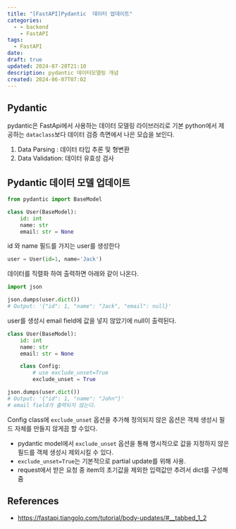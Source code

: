 ```yaml
---
title: "[FastAPI]Pydantic  데이터 업데이트"
categories:
  - - backend
    - FastAPI
tags:
  - FastAPI
date:
draft: true
updated: 2024-07-20T21:10
description: pydantic 데이터모델링 개념
created: 2024-06-07T07:02
---
```


## Pydantic

pydantic은 FastApi에서 사용하는 데이터 모델링 라이브러리로 기본 python에서 제공하는 `dataclass`보다 데이터 검증 측면에서 나은 모습을 보인다.

1. Data Parsing : 데이터 타입 추론 및 형변환
2. Data Validation: 데이터 유효성 검사

## Pydantic 데이터 모델 업데이트

```python
from pydantic import BaseModel

class User(BaseModel):
    id: int
    name: str
    email: str = None

```

id 와 name 필드를 가지는 user를 생성한다

```python
user = User(id=1, name='Jack')
```

데이터를 직렬화 하여 출력하면 아래와 같이 나온다.

```python
import json

json.dumps(user.dict())
# Output: '{"id": 1, "name": "Jack", "email": null}'
```

user를 생성시 email field에 값을 넣지 않았기에 null이 출력된다.

```python
class User(BaseModel):
    id: int
    name: str
    email: str = None

    class Config:
        # use exclude_unset=True
        exclude_unset = True

json.dumps(user.dict())
# Output: '{"id": 1, "name": "John"}'
# email field가 출력되지 않는다.

```

Config class에 `exclude_unset` 옵션을 추가해 정의되지 않은 옵션은 객체 생성시 필드 자체를 만들지 않게끔 할 수있다.

- pydantic model에서 `exclude_unset` 옵션을 통해 명시적으로 값을 지정하지 않은 필드를 객체 생성시 제외시킬 수 있다.
- `exclude_unset=True`는 기본적으로 partial update를 위해 사용.
- request에서 받은 요청 중 item의 초기값을 제외한 입력값만 추려서 dict를 구성해줌

## References

- https://fastapi.tiangolo.com/tutorial/body-updates/#__tabbed_1_2
